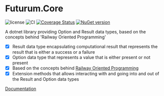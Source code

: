 # Futurum.Core

![license](https://img.shields.io/github/license/futurum-dev/dotnet.futurum.core?style=for-the-badge)
![CI](https://img.shields.io/github/workflow/status/futurum-dev/dotnet.futurum.core/CI/main?style=for-the-badge)
[![Coverage Status](https://img.shields.io/coveralls/github/futurum-dev/dotnet.futurum.core?style=for-the-badge)](https://coveralls.io/github/futurum-dev/dotnet.futurum.core?branch=main)
[![NuGet version](https://img.shields.io/nuget/v/futurum.core?style=for-the-badge)](https://www.nuget.org/packages/futurum.core)

A dotnet library providing Option and Result data types, based on the concepts behind 'Railway Oriented Programming'

- [x] Result data type encapsulating computational result that represents the result that is either a success or a failure
- [x] Option data type that represents a value that is either present or not present
- [x] Based on the concepts behind [Railway Oriented Programming](https://fsharpforfunandprofit.com/rop/)
- [x] Extension methods that allows interacting with and going into and out of the Result and Option data types

[Documentation](https://docs.futurum.dev/dotnet.futurum.core/overview.html)